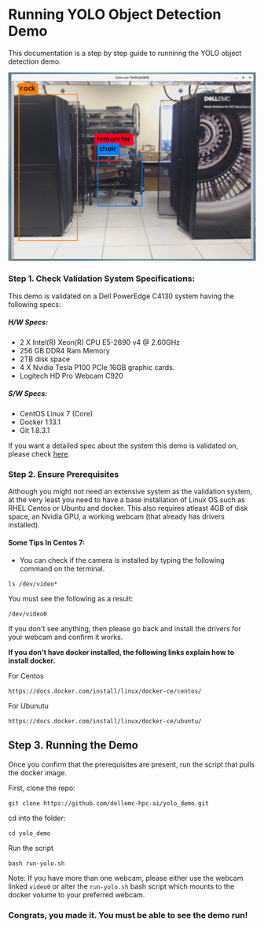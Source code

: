 # Running YOLO Object Detection Demo    

This documentation is a step by step guide to runninng the YOLO object detection demo.


![alt text](images/example_demo.PNG)



### Step 1. Check Validation System Specifications:

This demo is validated on a Dell PowerEdge C4130 system having the following specs:

##### H/W Specs:

* 2 X Intel(R) Xeon(R) CPU E5-2690 v4 @ 2.60GHz
* 256 GB DDR4 Ram Memory 
* 2TB disk space
* 4 X Nvidia Tesla P100 PCIe 16GB graphic cards.
* Logitech HD Pro Webcam C920

##### S/W Specs:
* CentOS Linux 7 (Core)
* Docker 1.13.1
* Git 1.8.3.1 

If you want a detailed spec about the system this demo is validated on, please check [here](https://htmlpreview.github.io/?https://raw.githubusercontent.com/dellemc-hpc-ai/yolo_demo/master/hwinfo.html, "Hardware Spec Info"). 



### Step 2. Ensure Prerequisites

Although you might not need an extensive system as the validation system, at the very least you need to have a base installation of Linux OS such as RHEL Centos or Ubuntu and docker.  This also requires atleast 4GB of disk space, 
an Nvidia GPU, a working webcam (that already has drivers installed). 

#### Some Tips In Centos 7: 
* You can check if the camera is installed by typing the following command on the terminal.

```
ls /dev/video*
```  

You must see the following as a result:  
```
/dev/video0
```

If you don't see anything, then please go back and install the drivers for your 
webcam and confirm it works.


**If you don't have docker installed, the following links explain how to install docker.**

 
 

For Centos 
```
https://docs.docker.com/install/linux/docker-ce/centos/
```

For Ubunutu 
```
https://docs.docker.com/install/linux/docker-ce/ubuntu/
```


## Step 3. Running the Demo 


Once you confirm that the prerequisites are present, run the script that pulls the docker image.

First, clone the repo:
 
```
git clone https://github.com/dellemc-hpc-ai/yolo_demo.git
```

cd into the folder:
 
```
cd yolo_demo
```

Run the script 

```
bash run-yolo.sh
```
Note: If you have more than one webcam, please either use the webcam linked ``video0`` 
or alter the ``run-yolo.sh`` bash script which mounts to the docker volume to your preferred webcam. 

### Congrats, you made it. You must be able to see the demo run! 
